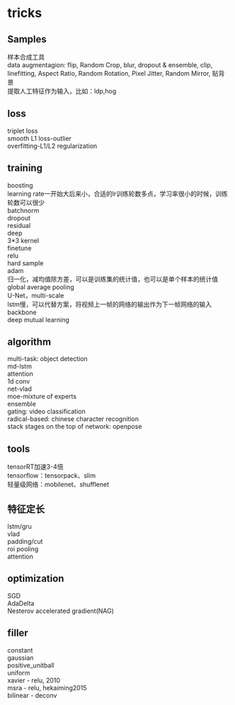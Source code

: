 # tricks
## Samples
样本合成工具<br>
data augmentagion: flip, Random Crop, blur, dropout & ensemble, clip, linefitting, Aspect Ratio, Random Rotation, Pixel Jitter, Random Mirror, 贴背景<br>
提取人工特征作为输入，比如：ldp,hog<br>

## loss
triplet loss<br>
smooth L1 loss-outlier<br>
overfitting-L1/L2 regularization<br>

## training
boosting<br>
learning rate一开始大后来小，合适的lr训练轮数多点，学习率很小的时候，训练轮数可以很少<br>
batchnorm<br>
dropout<br>
residual<br>
deep<br>
3*3 kernel<br>
finetune<br>
relu<br>
hard sample<br>
adam<br>
归一化，减均值除方差，可以是训练集的统计值，也可以是单个样本的统计值<br>
global average pooling<br>
U-Net，multi-scale<br>
lstm慢，可以代替方案，将视频上一帧的网络的输出作为下一帧网络的输入<br>
backbone<br>
deep mutual learning<br>

## algorithm
multi-task: object detection<br>
md-lstm<br>
attention<br>
1d conv<br>
net-vlad<br>
moe-mixture of experts<br>
ensemble<br>
gating: video classification<br>
radical-based: chinese character recognition<br>
stack stages on the top of network: openpose<br>

## tools
tensorRT加速3-4倍<br>
tensorflow：tensorpack、slim<br>
轻量级网络：mobilenet、shufflenet<br>

## 特征定长
lstm/gru<br>
vlad<br>
padding/cut<br>
roi pooling<br>
attention<br>

## optimization
SGD<br>
AdaDelta<br>
Nesterov accelerated gradient(NAG)<br>

## filler
constant<br>
gaussian<br>
positive_unitball<br>
uniform<br>
xavier - relu, 2010<br>
msra - relu, hekaiming2015<br>
bilinear - deconv<br>
